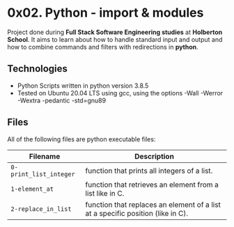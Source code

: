 # 0x02. Python - import & modules

Project done during **Full Stack Software Engineering studies** at **Holberton School**. It aims to learn about how to handle standard input and output and how to combine commands and filters with redirections in **python**.

## Technologies

- Python Scripts written in python version 3.8.5
- Tested on Ubuntu 20.04 LTS using gcc, using the options -Wall -Werror -Wextra -pedantic -std=gnu89

## Files

All of the following files are python executable files:

| Filename               | Description                                                                     |
| ---------------------- | ------------------------------------------------------------------------------- |
| `0-print_list_integer` | function that prints all integers of a list.                                    |
| `1-element_at`         | function that retrieves an element from a list like in C.                       |
| `2-replace_in_list`    | function that replaces an element of a list at a specific position (like in C). |
